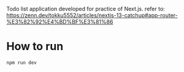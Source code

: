 Todo list application developed for practice of Next.js.
refer to: https://zenn.dev/tokku5552/articles/nextjs-13-catchup#app-router-%E3%82%92%E4%BD%BF%E3%81%86

# How to run

```
npm run dev
```
